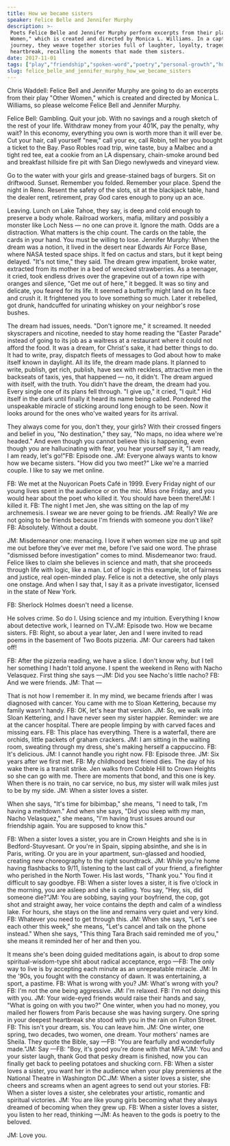 ```yaml
---
title: How we became sisters
speaker: Felice Belle and Jennifer Murphy
description: >-
 Poets Felice Belle and Jennifer Murphy perform excerpts from their play "Other
 Women," which is created and directed by Monica L. Williams. In a captivating
 journey, they weave together stories full of laughter, loyalty, tragedy and
 heartbreak, recalling the moments that made them sisters.
date: 2017-11-01
tags: ["play","friendship","spoken-word","poetry","personal-growth","humanity"]
slug: felice_belle_and_jennifer_murphy_how_we_became_sisters
---
```


Chris Waddell: Felice Bell and Jennifer Murphy are going to do an excerpts from their play
"Other Women," which is created and directed by Monica L. Williams, so please welcome
Felice Bell and Jennifer Murphy.

Felice Bell: Gambling. Quit your job. With no savings and a rough sketch of the rest of
your life. Withdraw money from your 401K, pay the penalty, why wait? In this economy,
everything you own is worth more than it will ever be. Cut your hair, call yourself "new,"
call your ex, call Robin, tell her you bought a ticket to the Bay. Paso Robles road trip,
wine taste, buy a Malbec and a tight red tee, eat a cookie from an LA dispensary,
chain-smoke around bed and breakfast hillside fire pit with San Diego newlyweds and
vineyard view.

Go to the water with your girls and grease-stained bags of burgers. Sit on driftwood.
Sunset. Remember you folded. Remember your place. Spend the night in Reno. Resent the
safety of the slots, sit at the blackjack table, hand the dealer rent, retirement, pray
God cares enough to pony up an ace.

Leaving. Lunch on Lake Tahoe, they say, is deep and cold enough to preserve a body whole.
Railroad workers, mafia, military and possibly a monster like Loch Ness — no one can prove
it. Ignore the math. Odds are a distraction. What matters is the chip count. The cards on
the table, the cards in your hand. You must be willing to lose. Jennifer Murphy: When the
dream was a notion, it lived in the desert near Edwards Air Force Base, where NASA tested
space ships. It fed on cactus and stars, but it kept being delayed. "It's not time," they
said. The dream grew impatient, broke water, extracted from its mother in a bed of wrecked
strawberries. As a teenager, it cried, took endless drives over the grapevine out of a
town ripe with oranges and silence, "Get me out of here," it begged. It was so tiny and
delicate, you feared for its life. It seemed a butterfly might land on its face and crush
it. It frightened you to love something so much. Later it rebelled, got drunk, handcuffed
for urinating whiskey on your neighbor's rose bushes.

The dream had issues, needs. "Don't ignore me," it screamed. It needed skyscrapers and
nicotine, needed to stay home reading the "Easter Parade" instead of going to its job as a
waitress at a restaurant where it could not afford the food. It was a dream, for Christ's
sake, it had better things to do. It had to write, pray, dispatch fleets of messages to
God about how to make itself known in daylight. All its life, the dream made plans. It
planned to write, publish, get rich, publish, have sex with reckless, attractive men in
the backseats of taxis, yes, that happened — no, it didn't. The dream argued with itself,
with the truth. You didn't have the dream, the dream had you. Every single one of its
plans fell through. "I give up," it cried, "I quit." Hid itself in the dark until finally
it heard its name being called. Pondered the unspeakable miracle of sticking around long
enough to be seen. Now it looks around for the ones who've waited years for its
arrival.

They always come for you, don't they, your girls? With their crossed fingers and belief in
you, "No destination," they say, "No maps, no idea where we're headed." And even though
you cannot believe this is happening, even though you are hallucinating with fear, you
hear yourself say it, "I am ready, I am ready, let's go!"FB: Episode one. JM: Everyone
always wants to know how we became sisters. "How did you two meet?" Like we're a married
couple. I like to say we met online.

FB: We met at the Nuyorican Poets Café in 1999. Every Friday night of our young lives
spent in the audience or on the mic. Miss one Friday, and you would hear about the poet
who killed it. You should have been there!JM: I killed it. FB: The night I met Jen, she was
sitting on the lap of my archnemesis. I swear we are never going to be friends. JM: Really?
We are not going to be friends because I'm friends with someone you don't like? FB:
Absolutely. Without a doubt.

JM: Misdemeanor one: menacing. I love it when women size me up and spit me out before
they've ever met me, before I've said one word. The phrase "dismissed before
investigation" comes to mind. Misdemeanor two: fraud. Felice likes to claim she believes
in science and math, that she proceeds through life with logic, like a man. Lot of logic
in this example, lot of fairness and justice, real open-minded play. Felice is not a
detective, she only plays one onstage. And when I say that, I say it as a private
investigator, licensed in the state of New York.

FB: Sherlock Holmes doesn't need a license.

He solves crime. So do I. Using science and my intuition. Everything I know about
detective work, I learned on TV.JM: Episode two. How we became sisters. FB: Right, so about
a year later, Jen and I were invited to read poems in the basement of Two Boots
pizzeria. JM: Our careers had taken off!

FB: After the pizzeria reading, we have a slice. I don't know why, but I tell her
something I hadn't told anyone. I spent the weekend in Reno with Nacho Velasquez. First
thing she says —JM: Did you see Nacho's little nacho? FB: And we were friends. JM: That
—

That is not how I remember it. In my mind, we became friends after I was diagnosed with
cancer. You came with me to Sloan Kettering, because my family wasn't handy. FB: OK, let's
hear that version. JM: So, we walk into Sloan Kettering, and I have never seen my sister
happier. Reminder: we are at the cancer hospital. There are people limping by with carved
faces and missing ears. FB: This place has everything. There is a waterfall, there are
orchids, little packets of graham crackers. JM: I am sitting in the waiting room, sweating
through my dress, she's making herself a cappuccino. FB: It's delicious. JM: I cannot handle
you right now. FB: Episode three. JM: Six years after we first met. FB: My childhood best
friend dies. The day of his wake there is a transit strike. Jen walks from Cobble Hill to
Crown Heights so she can go with me. There are moments that bond, and this one is key.
When there is no train, no car service, no bus, my sister will walk miles just to be by my
side. JM: When a sister loves a sister.

When she says, "It's time for bibimbap," she means, "I need to talk, I'm having a
meltdown." And when she says, "Did you sleep with my man, Nacho Velasquez," she means,
"I'm having trust issues around our friendship again. You are supposed to know
this."

FB: When a sister loves a sister, you are in Crown Heights and she is in
Bedford-Stuyvesant. Or you're in Spain, sipping absinthe, and she is in Paris, writing. Or
you are in your apartment, sun-glassed and hoodied, creating new choreography to the right
soundtrack. JM: While you're home having flashbacks to 9/11, listening to the last call of
your friend, a firefighter who perished in the North Tower. His last words, "Thank you."
You find it difficult to say goodbye. FB: When a sister loves a sister, it is five o’clock
in the morning, you are asleep and she is calling. You say, "Hey, sis, did someone
die?"JM: You are sobbing, saying your boyfriend, the cop, got shot and straight away, her
voice contains the depth and calm of a windless lake. For hours, she stays on the line and
remains very quiet and very kind. FB: Whatever you need to get through this. JM: When she
says, "Let's see each other this week," she means, "Let's cancel and talk on the phone
instead." When she says, "This thing Tara Brach said reminded me of you," she means it
reminded her of her and then you.

It means she's been doing guided meditations again, is about to drop some
spiritual-wisdom-type shit about radical acceptance, ergo —FB: The only way to live is by
accepting each minute as an unrepeatable miracle. JM: In the '90s, you fought with the
constancy of dawn. It was entertaining, a sport, a pastime. FB: What is wrong with you? JM:
What's wrong with you? FB: I'm not the one being aggressive. JM: I'm relaxed. FB: I'm not
doing this with you. JM: Your wide-eyed friends would raise their hands and say, "What is
going on with you two?" One winter, when you had no money, you mailed her flowers from
Paris because she was having surgery. One spring in your deepest heartbreak she stood with
you in the rain on Fulton Street. FB: This isn't your dream, sis. You can leave him. JM: One
winter, one spring, two decades, two women, one dream. Your mothers' names are Sheila.
They quote the Bible, say —FB: "You are fearfully and wonderfully made."JM: Say —FB: "Boy,
it's good you're done with that MFA."JM: You and your sister laugh, thank God that pesky
dream is finished, now you can finally get back to peeling potatoes and shucking corn. FB:
When a sister loves a sister, you want her in the audience when your play premieres at the
National Theatre in Washington DC.JM: When a sister loves a sister, she cheers and screams
when an agent agrees to send out your stories. FB: When a sister loves a sister, she
celebrates your artistic, romantic and spiritual victories. JM: You are like young girls
becoming what they always dreamed of becoming when they grew up. FB: When a sister loves a
sister, you listen to her read, thinking —JM: As heaven to the gods is poetry to the
beloved.

JM: Love you.

<!--
ad_duration=3.33
comment_count=5
event="TEDWomen 2017"
has_talk_citation=1
intro_duration=11.82
is_subtitle_required="False"
is_talk_featured="True"
language="en"
language_swap="False"
native_language="en"
number_of_related_talks=6
number_of_speakers=2
number_of_subtitled_videos=12
number_of_tags=6
number_of_talk_download_languages=12
number_of_talk_more_resources=0
number_of_talk_recommendations=0
number_of_talks_take_actions=1
post_ad_duration=0.83
published_timestamp="2018-03-02 15:53:56"
recording_date="2017-11-01"
speaker_description="Poet, playwright, pop culture enthusiast"
speaker_is_published=1
speaker_name="Felice Belle and Jennifer Murphy"
talk_more_resources=[]
talk_name="How we became sisters"
talks_tags=["play","friendship","spoken-word","poetry","personal-growth","humanity"]
url_audio="https://download.ted.com/talks/FeliceBelleandJenniferMurphy_2017W.mp3?apikey=acme-roadrunner"
url_photo_speaker="https://pe.tedcdn.com/images/ted/f7898a11df7a09e85d9e4a356b90b45873633e84_254x191.jpg"
url_webpage="https://www.ted.com/talks/felice_belle_and_jennifer_murphy_how_we_became_sisters"
video_type_name="TED Stage Talk"
-->